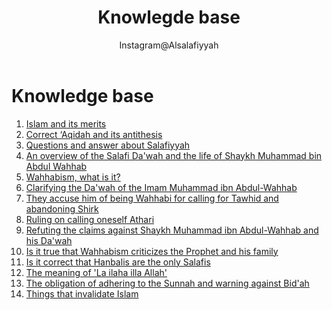 ﻿---
layout: default
author: "Instagram@Alsalafiyyah"
title: Knowlegde base
permalink: /base/
---

# Knowledge base

1. [Islam and its merits](/islam-and-its-merits/ "Islam and its merits")
2. [Correct ‘Aqidah and its antithesis](/aqidah/ "Correct 'aqidah and antithesis")
3. [Questions and answer about Salafiyyah](/faq/ "Questions and answer about Salafiyyah")
4. [An overview of the Salafi Da'wah and the life of Shaykh Muhammad bin Abdul Wahhab](https://salafimanhaj.github.io/dawah-salafiyyah/ "An overview of the Salafi Da'wah and the life of Shaykh Muhammad bin Abdul Wahhab")
5. [Wahhabism, what is it?](https://salafimanhaj.github.io/what-is-wahhabism/ "Wahhabism, what is it?")
6. [Clarifying the Da'wah of the Imam Muhammad ibn Abdul-Wahhab](/dawah-imam-muhammad/ "Clarifying the Da'wah of the Imam Muhammad ibn Abdul-Wahhab")
7. [They accuse him of being Wahhabi for calling for Tawhid and abandoning Shirk](/wahhabis/ "They accuses him of being Wahhabis for calling for Tawhid and abandoning Shirk")
8. [Ruling on calling oneself Athari](/ruling-on-calling-onself-athari/ "Ruling on calling oneself Athari")
9. [Refuting the claims against Shaykh Muhammad ibn Abdul-Wahhab and his Da'wah](/refuting-the-claims-against-haykh-muhammad/ "Refuting the claims against Shaykh Muhammad ibn Abdul-Wahhab and his Da'wah")
10. [Is it true that Wahhabism criticizes the Prophet and his family](/is-it-true-wahhabism-antagonizes-ahlul-bayt-and-criticizes-the-prophet/ "Is it true that Wahhabism criticizes the Prophet and his family")
11. [Is it correct that Hanbalis are the only Salafis](/are-hanabilah-the-only-salafis/ "Is it correct that Hanbalis are the only Salafis")
12. [The meaning of 'La ilaha illa Allah'](/meaning-la-ilaha-illa-allah/ "The meaning of La ilaha illa Allah")
13. [The obligation of adhering to the Sunnah and warning against Bid'ah](/obligation-adhering-sunnah-warning-bidahs/ "The obligation of adhering to the Sunnah and warning against Bid'ah")
14. [Things that invalidate Islam](/nullifiers-of-islam/ "Things that invalidate Islam")
